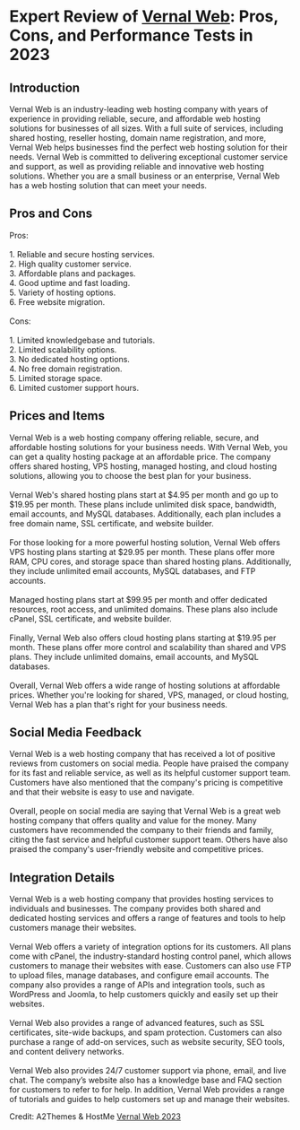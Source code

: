 <h1>Expert Review of <a href="https://a2themes.com/vernal-web-reviews">Vernal Web</a>: Pros, Cons, and Performance Tests in 2023</h1>
<h2>Introduction</h2>
Vernal Web is an industry-leading web hosting company with years of experience in providing reliable, secure, and affordable web hosting solutions for businesses of all sizes. With a full suite of services, including shared hosting, reseller hosting, domain name registration, and more, Vernal Web helps businesses find the perfect web hosting solution for their needs. Vernal Web is committed to delivering exceptional customer service and support, as well as providing reliable and innovative web hosting solutions. Whether you are a small business or an enterprise, Vernal Web has a web hosting solution that can meet your needs.
<h2>Pros and Cons</h2>
Pros:<br><br>1. Reliable and secure hosting services.<br>2. High quality customer service.<br>3. Affordable plans and packages.<br>4. Good uptime and fast loading.<br>5. Variety of hosting options.<br>6. Free website migration.<br><br>Cons:<br><br>1. Limited knowledgebase and tutorials.<br>2. Limited scalability options.<br>3. No dedicated hosting options.<br>4. No free domain registration.<br>5. Limited storage space.<br>6. Limited customer support hours.
<h2>Prices and Items</h2>
Vernal Web is a web hosting company offering reliable, secure, and affordable hosting solutions for your business needs. With Vernal Web, you can get a quality hosting package at an affordable price. The company offers shared hosting, VPS hosting, managed hosting, and cloud hosting solutions, allowing you to choose the best plan for your business. <br><br>Vernal Web's shared hosting plans start at $4.95 per month and go up to $19.95 per month. These plans include unlimited disk space, bandwidth, email accounts, and MySQL databases. Additionally, each plan includes a free domain name, SSL certificate, and website builder. <br><br>For those looking for a more powerful hosting solution, Vernal Web offers VPS hosting plans starting at $29.95 per month. These plans offer more RAM, CPU cores, and storage space than shared hosting plans. Additionally, they include unlimited email accounts, MySQL databases, and FTP accounts. <br><br>Managed hosting plans start at $99.95 per month and offer dedicated resources, root access, and unlimited domains. These plans also include cPanel, SSL certificate, and website builder. <br><br>Finally, Vernal Web also offers cloud hosting plans starting at $19.95 per month. These plans offer more control and scalability than shared and VPS plans. They include unlimited domains, email accounts, and MySQL databases. <br><br>Overall, Vernal Web offers a wide range of hosting solutions at affordable prices. Whether you're looking for shared, VPS, managed, or cloud hosting, Vernal Web has a plan that's right for your business needs.
<h2>Social Media Feedback</h2>
Vernal Web is a web hosting company that has received a lot of positive reviews from customers on social media. People have praised the company for its fast and reliable service, as well as its helpful customer support team. Customers have also mentioned that the company's pricing is competitive and that their website is easy to use and navigate.<br><br>Overall, people on social media are saying that Vernal Web is a great web hosting company that offers quality and value for the money. Many customers have recommended the company to their friends and family, citing the fast service and helpful customer support team. Others have also praised the company's user-friendly website and competitive prices.
<h2>Integration Details</h2>
Vernal Web is a web hosting company that provides hosting services to individuals and businesses. The company provides both shared and dedicated hosting services and offers a range of features and tools to help customers manage their websites.<br><br>Vernal Web offers a variety of integration options for its customers. All plans come with cPanel, the industry-standard hosting control panel, which allows customers to manage their websites with ease. Customers can also use FTP to upload files, manage databases, and configure email accounts. The company also provides a range of APIs and integration tools, such as WordPress and Joomla, to help customers quickly and easily set up their websites.<br><br>Vernal Web also provides a range of advanced features, such as SSL certificates, site-wide backups, and spam protection. Customers can also purchase a range of add-on services, such as website security, SEO tools, and content delivery networks.<br><br>Vernal Web also provides 24/7 customer support via phone, email, and live chat. The company’s website also has a knowledge base and FAQ section for customers to refer to for help. In addition, Vernal Web provides a range of tutorials and guides to help customers set up and manage their websites.
<p>Credit: A2Themes & HostMe <a href="https://a2themes.com/vernal-web-reviews">Vernal Web 2023</a></p>